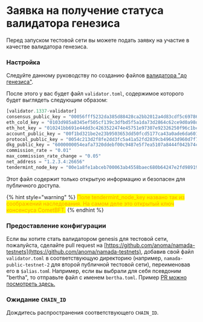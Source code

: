 # Заявка на получение статуса валидатора генезиса

Перед запуском тестовой сети вы можете подать заявку на участие в качестве валидатора генезиса.

### Настройка&#x20;

Следуйте данному руководству по созданию файлов [валидатора "до генезиса"](../../rukovodstvo-dlya-operatorov/validatory-namada/nastroika-validatora-genesis.md).

После этого у вас будет файл `validator.toml`, содержимое которого будет выглядеть следующим образом:

```rust
[validator.1337-validator]
consensus_public_key = "00056fff5232da385d88428ca2bb2012a4d83cdf5c697864dde34b393333a72268"
eth_cold_key = "0103d985a8345ef505cf139c3dfbd5f5a1da73d2864c62ce9d0a98da73898a59f6f9"
eth_hot_key = "010241bb691e44dd3c4263522474e45751e97307e92326250f96c1bcd0a06880875d"
account_public_key = "00f1bd321be2e23b9503653dd50fcd5177ca43a0ade6da60108eaecde0d68abdc8"
protocol_public_key = "0054c213d2f8fe2dd3fc5a41a52fd2839cb49643d960d7f75e993202692c5d8783"
dkg_public_key = "6000000054eafa7320ddebf00c9487e5f7ea5107a8444f042b74caf9ed5679163f854577bf4d0992a8fd301ec4f3438c9934c617a2c71649178e536f7e2a8cdc1f8331139b7fd9b4d36861f0a9915d83f61d7f969219f0eba95bb6fa45595425923d4c0e"
commission_rate = "0.01"
max_commission_rate_change = "0.05"
net_address = "1.2.3.4:26656"
tendermint_node_key = "00e1a8fe1abceb700063ab4558baec680b64247e2fd9891962af552b9e49318d8d"
```

Этот файл содержит только открытую информацию и безопасен для публичного доступа.

{% hint style="warning" %}
<mark style="color:orange;">Поле tendermint\_node\_key названо так из соображений наследования. На самом деле это открытый ключ консенсуса CometBFT.</mark>
{% endhint %}

### Предоставление конфигурации&#x20;

Если вы хотите стать валидатором genesis для тестовой сети, пожалуйста, сделайте pull request на [https://github.com/anoma/namada-testnets](https://github.com/anoma/namada-testnets), добавив свой файл `validator.toml` в соответствующую директорию (например, `namada-public-testnet-2` для второй публичной тестовой сети), переименовав его в `$alias.tom`l. Например, если вы выбрали для себя псевдоним "bertha", то отправьте файл с именем `bertha.toml`. Пример [PR можно посмотреть здесь.](https://github.com/anoma/namada-testnets/pull/29)

### Ожидание `CHAIN_ID`&#x20;

Дождитесь распространения соответствующего `CHAIN_ID`.

